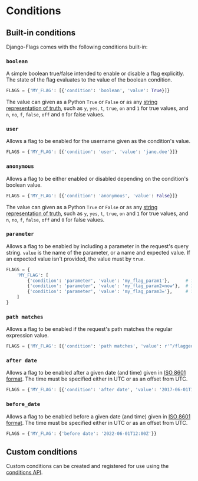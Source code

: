 # Conditions

## Built-in conditions

Django-Flags comes with the following conditions built-in:

### `boolean`

A simple boolean true/false intended to enable or disable a flag explicitly. The state of the flag evaluates to the value of the boolean condition. 


```python
FLAGS = {'MY_FLAG': [{'condition': 'boolean', 'value': True}]}
```

The value can given as a Python `True` or `False` or  as any [string representation of truth](https://docs.python.org/3/distutils/apiref.html#distutils.util.strtobool), such as `y`, `yes`, `t`, `true`, `on` and `1` for true values, and `n`, `no`, `f`, `false`, `off` and `0` for false values.

### `user`

Allows a flag to be enabled for the username given as the condition's value.

```python
FLAGS = {'MY_FLAG': [{'condition': 'user', 'value': 'jane.doe'}]}
```

### `anonymous`

Allows a flag to be either enabled or disabled depending on the condition's boolean value.

```python
FLAGS = {'MY_FLAG': [{'condition': 'anonymous', 'value': False}]}
```

The value can given as a Python `True` or `False` or  as any [string representation of truth](https://docs.python.org/3/distutils/apiref.html#distutils.util.strtobool), such as `y`, `yes`, `t`, `true`, `on` and `1` for true values, and `n`, `no`, `f`, `false`, `off` and `0` for false values.

### `parameter`

Allows a flag to be enabled by including a parameter in the request's query string. `value` is the name of the parameter, or a name and expected value. If an expected value isn't provided, the value must by `true`.

```python
FLAGS = {
    'MY_FLAG': [
        {'condition': 'parameter', 'value': 'my_flag_param1'},      # ?my_flag_param1=true
        {'condition': 'parameter', 'value': 'my_flag_param2=now'},  # ?my_flag_param2=now
        {'condition': 'parameter', 'value': 'my_flag_param3='},     # ?my_flag_param3
    ]
}
```

### `path matches`

Allows a flag to be enabled if the request's path matches the regular expression value.

```python
FLAGS = {'MY_FLAG': [{'condition': 'path matches', 'value': r'^/flagged/path'}]}
```

### `after date`

Allows a flag to be enabled after a given date (and time) given in [ISO 8601 format](https://en.wikipedia.org/wiki/ISO_8601). The time must be specified either in UTC or as an offset from UTC.

```python
FLAGS = {'MY_FLAG': [{'condition': 'after date', 'value': '2017-06-01T12:00Z'}]}
```

### `before_date`

Allows a flag to be enabled before a given date (and time) given in [ISO 8601 format](https://en.wikipedia.org/wiki/ISO_8601). The time must be specified either in UTC or as an offset from UTC.

```python
FLAGS = {'MY_FLAG': {'before date': '2022-06-01T12:00Z'}}
```

## Custom conditions

Custom conditions can be created and registered for use using the [conditions API](api/conditions).
